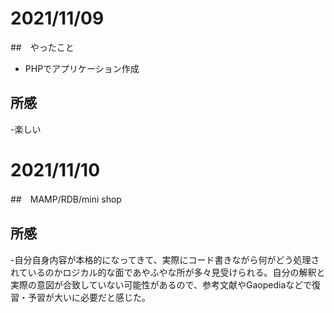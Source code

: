 # 2021/11/09
##　やったこと
- PHPでアプリケーション作成
## 所感
-楽しい
# 2021/11/10
##　MAMP/RDB/mini shop
## 所感
-自分自身内容が本格的になってきて、実際にコード書きながら何がどう処理されているのかロジカル的な面であやふやな所が多々見受けられる。自分の解釈と実際の意図が合致していない可能性があるので、参考文献やGaopediaなどで復習・予習が大いに必要だと感じた。
